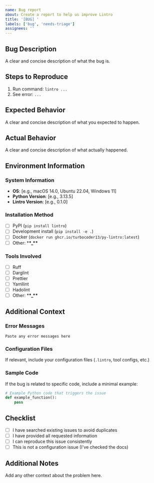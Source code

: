 ```yaml
---
name: Bug report
about: Create a report to help us improve Lintro
title: '[BUG] '
labels: ['bug', 'needs-triage']
assignees: ''
---
```


## Bug Description

A clear and concise description of what the bug is.

## Steps to Reproduce

1. Run command: `lintro ...`
2. See error: `...`

## Expected Behavior

A clear and concise description of what you expected to happen.

## Actual Behavior

A clear and concise description of what actually happened.

## Environment Information

### System Information

- **OS**: [e.g., macOS 14.0, Ubuntu 22.04, Windows 11]
- **Python Version**: [e.g., 3.13.5]
- **Lintro Version**: [e.g., 0.1.0]

### Installation Method

- [ ] PyPI (`pip install lintro`)
- [ ] Development install (`pip install -e .`)
- [ ] Docker (`docker run ghcr.io/turbocoder13/py-lintro:latest`)
- [ ] Other: \***\*\_\*\***

### Tools Involved

- [ ] Ruff
- [ ] Darglint
- [ ] Prettier
- [ ] Yamllint
- [ ] Hadolint
- [ ] Other: \***\*\_\*\***

## Additional Context

### Error Messages

```
Paste any error messages here
```

### Configuration Files

If relevant, include your configuration files (`.lintro`, tool configs, etc.)

### Sample Code

If the bug is related to specific code, include a minimal example:

```python
# Example Python code that triggers the issue
def example_function():
    pass
```

## Checklist

- [ ] I have searched existing issues to avoid duplicates
- [ ] I have provided all requested information
- [ ] I can reproduce this issue consistently
- [ ] This is not a configuration issue (I've checked the docs)

## Additional Notes

Add any other context about the problem here.
